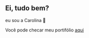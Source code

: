 ## Ei, tudo bem?
eu sou a Carolina 👋

Você pode checar meu portifólio [aqui](http://127.0.0.1:5500/fundamentos-do-css/curriculo-Carolina/index.html)
